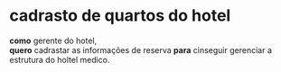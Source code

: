 
# cadrasto de quartos do hotel

**como** gerente do hotel,  
**quero** cadrastar as informações de reserva
**para** cinseguir gerenciar a estrutura do holtel medico.
